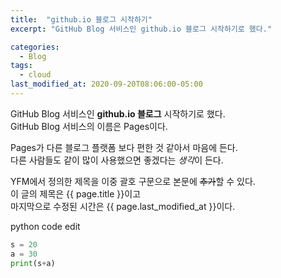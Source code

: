 ```yaml
---
title:  "github.io 블로그 시작하기"
excerpt: "GitHub Blog 서비스인 github.io 블로그 시작하기로 했다."

categories:
  - Blog
tags:
  - cloud
last_modified_at: 2020-09-20T08:06:00-05:00
---
```


GitHub Blog 서비스인 **github.io 블로그** 시작하기로 했다.  
GitHub Blog 서비스의 이름은 Pages이다.

Pages가 다른 블로그 플랫폼 보다 편한 것 같아서 마음에 든다.  
다른 사람들도 같이 많이 사용했으면 좋겠다는 *생각*이 든다.

YFM에서 정의한 제목을 이중 괄호 구문으로 본문에 ~~추가~~할 수 있다.  
이 글의 제목은 {{ page.title }}이고  
마지막으로 수정된 시간은 {{ page.last_modified_at }}이다.

python code edit
```python
s = 20
a = 30
print(s+a)
```